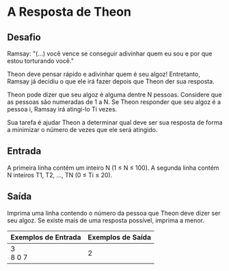 # A Resposta de Theon

## Desafio

Ramsay: "(...) você vence se conseguir adivinhar quem eu sou e por que estou torturando você."  

Theon deve pensar rápido e adivinhar quem é seu algoz! Entretanto, Ramsay já decidiu o que ele irá fazer depois que Theon der sua resposta.  

Theon pode dizer que seu algoz é alguma dentre N pessoas. Considere que as pessoas são numeradas de 1 a N. Se Theon responder que seu algoz é a pessoa i, Ramsay irá atingi-lo Ti vezes.  

Sua tarefa é ajudar Theon a determinar qual deve ser sua resposta de forma a minimizar o número de vezes que ele será atingido.  

## Entrada

A primeira linha contém um inteiro N (1 ≤ N ≤ 100). A segunda linha contém N inteiros T1, T2, ..., TN (0 ≤ Ti ≤ 20).  

## Saída

Imprima uma linha contendo o número da pessoa que Theon deve dizer ser seu algoz. Se existe mais de uma resposta possível, imprima a menor.  

|Exemplos de Entrada|Exemplos de Saída|
|-|-|
|3<br>8 0 7|2|
